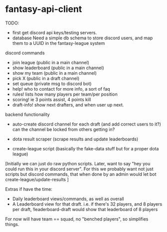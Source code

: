 # fantasy-api-client

TODO:
- first get discord api keys/testing servers.
- database
Need a simple db schema to store discord users, and map them to a UUID in the fantasy-league system

discord commands
- join league (public in a main channel)
- show leaderboard (public in a main channel)
- show my team (public in a main channel)
- pick X (public in a draft channel)
- set queue (private msg to discord bot)
- help! who to contact for more info, a sort of faq
- rules! lists how many players per team/per position
- scoring! ie 3 points assist, 4 points kill
- draft-info! show next drafters, and when user up next.


backend functionality
- auto-create discord channel for each draft (and add correct users to it?)
can the channel be locked from others getting in?

- dota result scraper (scrape results and update leaderboards)
- create-league script (basically the fake-data stuff but for a proper dota league)

[Initially we can just do raw python scripts. Later, want to say "hey you could run this in your discord server".
For this we probably want not just scripts but discord commands, that when done by an admin would let bot create-league/update-results
]

Extras if have the time:
- Daily leaderboard views/commands, as well as overall
- A Leaderboard view for that draft. i.e. if there's 32 players, and 8 players per draft,
!leaderboard-draft would show that leaderboard of 8 players

For now will have team == squad, no "benched players", so simplifies things.